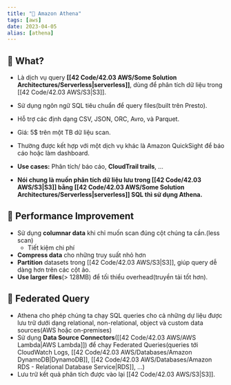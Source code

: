 ```yaml
---
title: "🌱 Amazon Athena"
tags: [aws]
date: 2023-04-05
alias: [athena]
---
```


## 🌿 What?
- Là dịch vụ query **[[42 Code/42.03 AWS/Some Solution Architectures/Serverless|serverless]]**, dùng để phân tích dữ liệu trong [[42 Code/42.03 AWS/S3|S3]].
- Sử dụng ngôn ngữ SQL tiêu chuẩn để query files(built trên Presto).
- Hỗ trợ các định dạng CSV, JSON, ORC, Avro, và Parquet.
- Giá: 5$ trên một TB dữ liệu scan.
- Thường được kết hợp với một dịch vụ khác là Amazon QuickSight để báo cáo hoặc làm dashboard.

- **Use cases:** Phân tích/ báo cáo, **CloudTrail trails**, ...
- **Nói chung là muốn phân tích dữ liệu lưu trong [[42 Code/42.03 AWS/S3|S3]] bằng [[42 Code/42.03 AWS/Some Solution Architectures/Serverless|serverless]] SQL thì sử dụng Athena.**

## 🌿  Performance Improvement
- Sử dụng **columnar data** khi chỉ muốn scan đúng cột chúng ta cần.(less scan)
	- Tiết kiệm chi phí
- **Compress data** cho những truy suất nhỏ hơn
- **Partition** datasets trong [[42 Code/42.03 AWS/S3|S3]], giúp query dễ dàng hơn trên các cột ảo.
- **Use larger files**(> 128MB) để tối thiểu overhead(truyền tải tốt hơn).

## 🌿  Federated Query
- Athena cho phép chúng ta chạy SQL queries cho cả những dự liệu được lưu trữ dưới dạng relational, non-relational, object và custom data sources(AWS hoặc on-premises)
- Sử dụng **Data Source Connectors**([[42 Code/42.03 AWS/AWS Lambda|AWS Lambda]]) để chạy Federated Queries(queries tới CloudWatch Logs, [[42 Code/42.03 AWS/Databases/Amazon DynamoDB|DynamoDB]], [[42 Code/42.03 AWS/Databases/Amazon RDS - Relational Database Service|RDS]], ...)
- Lưu trữ kết quả phân tích được vào lại [[42 Code/42.03 AWS/S3|S3]].